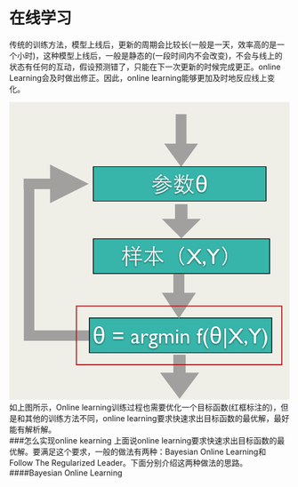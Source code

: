 # 在线学习

传统的训练方法，模型上线后，更新的周期会比较长\(一般是一天，效率高的是一个小时\)，这种模型上线后，一般是静态的\(一段时间内不会改变\)，不会与线上的状态有任何的互动，假设预测错了，只能在下一次更新的时候完成更正。online Learning会及时做出修正。因此，online learning能够更加及时地反应线上变化。 

![](/assets/Online_Learning_1.png)
如上图所示，Online learning训练过程也需要优化一个目标函数(红框标注的)，但是和其他的训练方法不同，online learning要求快速求出目标函数的最优解，最好能有解析解。  
###怎么实现online kearning
上面说online  learning要求快速求出目标函数的最优解。要满足这个要求，一般的做法有两种：Bayesian Online Learning和Follow The Regularized Leader。下面分别介绍这两种做法的思路。  
####Bayesian Online Learning



